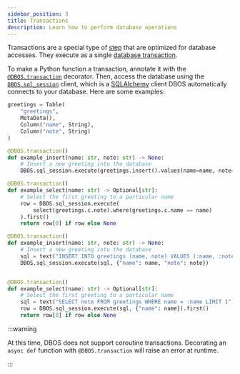 ```yaml
---
sidebar_position: 3
title: Transactions
description: Learn how to perform database operations
---
```


Transactions are a special type of [step](./step-tutorial.md) that are optimized for database accesses.
They execute as a single [database transaction](https://en.wikipedia.org/wiki/Database_transaction).

To make a Python function a transaction, annotate it with the [`@DBOS.transaction`](../reference/decorators.md#transaction) decorator.
Then, access the database using the [`DBOS.sql_session`](../reference/contexts.md#sql_session) client, which is a [SQLAlchemy](https://www.sqlalchemy.org/) client DBOS automatically connects to your database.
Here are some examples:

<Tabs groupId="database-clients">
<TabItem value="sqlalchemy" label="SQLAlchemy">

```python
greetings = Table(
    "greetings", 
    MetaData(), 
    Column("name", String), 
    Column("note", String)
)

@DBOS.transaction()
def example_insert(name: str, note: str) -> None:
    # Insert a new greeting into the database
    DBOS.sql_session.execute(greetings.insert().values(name=name, note=note))

@DBOS.transaction()
def example_select(name: str) -> Optional[str]:
    # Select the first greeting to a particular name
    row = DBOS.sql_session.execute(
        select(greetings.c.note).where(greetings.c.name == name)
    ).first()
    return row[0] if row else None
```

</TabItem>
<TabItem value="raw" label="Raw SQL">

```python
@DBOS.transaction()
def example_insert(name: str, note: str) -> None:
    # Insert a new greeting into the database
    sql = text("INSERT INTO greetings (name, note) VALUES (:name, :note)")
    DBOS.sql_session.execute(sql, {"name": name, "note": note})


@DBOS.transaction()
def example_select(name: str) -> Optional[str]:
    # Select the first greeting to a particular name
    sql = text("SELECT note FROM greetings WHERE name = :name LIMIT 1")
    row = DBOS.sql_session.execute(sql, {"name": name}).first()
    return row[0] if row else None
```

</TabItem>
</Tabs>

:::warning

At this time, DBOS does not support coroutine transactions. 
Decorating an `async def` function with `@DBOS.transaction` will raise an error at runtime.

:::
